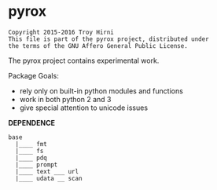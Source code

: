 # pyrox

    Copyright 2015-2016 Troy Hirni
    This file is part of the pyrox project, distributed under
    the terms of the GNU Affero General Public License.

The pyrox project contains experimental work.

Package Goals:
* rely only on built-in python modules and functions
* work in both python 2 and 3
* give special attention to unicode issues



**DEPENDENCE**

    base
      |____ fmt
      |____ fs
      |____ pdq
      |____ prompt   
      |____ text ___ url
      |____ udata __ scan
    
